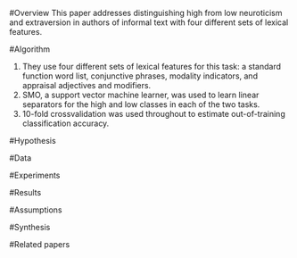 #Overview
This paper addresses distinguishing high from low neuroticism and extraversion in authors of informal text with four different sets of lexical features.

#Algorithm
1. They use four different sets of lexical features for this task: a standard function word list, conjunctive phrases, modality indicators, and appraisal adjectives and modifiers.
2. SMO, a support vector machine learner, was used to learn linear separators for the high and low classes in each of the two tasks.
3. 10-fold crossvalidation was used throughout to estimate out-of-training classification accuracy.

#Hypothesis



#Data



#Experiments



#Results



#Assumptions



#Synthesis



#Related papers
